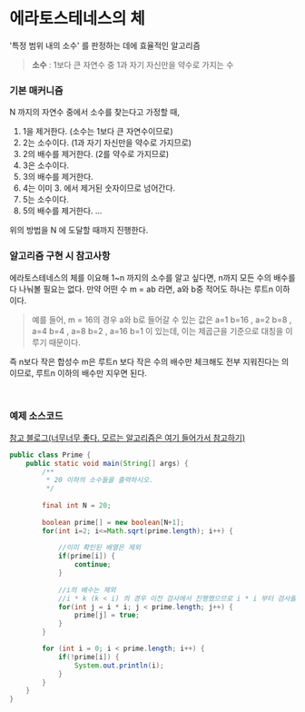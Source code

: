 # 에라토스테네스의 체

'특정 범위 내의 소수' 를 판정하는 데에 효율적인 알고리즘

> **소수** : 1보다 큰 자연수 중 1과 자기 자신만을 약수로 가지는 수

### 기본 매커니즘

N 까지의 자연수 중에서 소수를 찾는다고 가정할 때,

1. 1을 제거한다. (소수는 1보다 큰 자연수이므로)
2. 2는 소수이다. (1과 자기 자신만을 약수로 가지므로)
3. 2의 배수를 제거한다. (2를 약수로 가지므로)
4. 3은 소수이다.
5. 3의 배수를 제거한다.
6. 4는 이미 3. 에서 제거된 숫자이므로 넘어간다.
7. 5는 소수이다.
8. 5의 배수를 제거한다.
...

위의 방법을 N 에 도달할 때까지 진행한다.

### 알고리즘 구현 시 참고사항

에라토스테네스의 체를 이요해 1~n 까지의 소수를 알고 싶다면, n까지 모든 수의 배수를 다 나눠볼 필요는 없다. 
만약 어떤 수 m = ab 라면, a와 b중 적어도 하나는 루트n 이하이다.

> 예를 들어, m = 16의 경우 a와 b로 들어갈 수 있는 값은 a=1 b=16 , a=2 b=8 , a=4 b=4 , a=8 b=2 , a=16 b=1 이 있는데, 
> 이는 제곱근을 기준으로 대칭을 이루기 때문이다.

즉 n보다 작은 합성수 m은 루트n 보다 작은 수의 배수만 체크해도 전부 지워진다는 의이므로, 
루트n 이하의 배수만 지우면 된다. 

<br/>

### 예제 소스코드
[참고 블로그(너무너무 좋다. 모르는 알고리즘은 여기 들어가서 참고하기)](https://st-lab.tistory.com/81)

```java
public class Prime {
    public static void main(String[] args) {
        /**
         * 20 이하의 소수들을 출력하시오. 
         */
        
        final int N = 20;
        
        boolean prime[] = new boolean[N+1];
        for(int i=2; i<=Math.sqrt(prime.length); i++) {
            
            //이미 확인된 배열은 제외
            if(prime[i]) {
                continue;
            }
            
            //i의 배수는 제외
            //i * k (k < i) 의 경우 이전 검사에서 진행했으므로 i * i 부터 검사를 진행한다.
            for(int j = i * i; j < prime.length; j++) {
                prime[j] = true;
            }
        }

        for (int i = 0; i < prime.length; i++) {
            if(!prime[i]) {
                System.out.println(i);
            }
        }
    }
}
```




